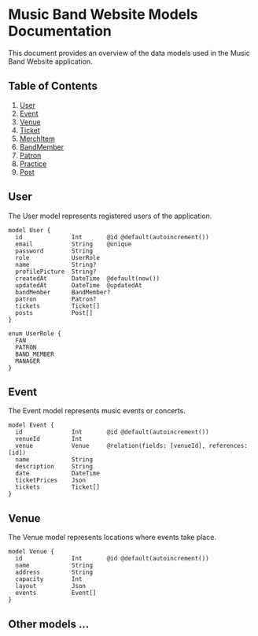 # Music Band Website Models Documentation

This document provides an overview of the data models used in the Music Band Website application.

## Table of Contents
1. [User](#user)
2. [Event](#event)
3. [Venue](#venue)
4. [Ticket](#ticket)
5. [MerchItem](#merchitem)
6. [BandMember](#bandmember)
7. [Patron](#patron)
8. [Practice](#practice)
9. [Post](#post)

## User

The User model represents registered users of the application.

```prisma
model User {
  id              Int       @id @default(autoincrement())
  email           String    @unique
  password        String
  role            UserRole
  name            String?
  profilePicture  String?
  createdAt       DateTime  @default(now())
  updatedAt       DateTime  @updatedAt
  bandMember      BandMember?
  patron          Patron?
  tickets         Ticket[]
  posts           Post[]
}

enum UserRole {
  FAN
  PATRON
  BAND_MEMBER
  MANAGER
}
```

## Event
The Event model represents music events or concerts.
``` prisma
model Event {
  id              Int       @id @default(autoincrement())
  venueId         Int
  venue           Venue     @relation(fields: [venueId], references: [id])
  name            String
  description     String
  date            DateTime
  ticketPrices    Json
  tickets         Ticket[]
}
```

## Venue
The Venue model represents locations where events take place.
``` prisma
model Venue {
  id              Int       @id @default(autoincrement())
  name            String
  address         String
  capacity        Int
  layout          Json
  events          Event[]
}
```

## Other models ...
``` prisma 

```